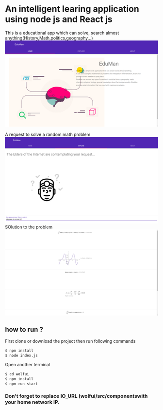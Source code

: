 # An intelligent learing application using node js and React js 

This is a educational app which can solve, search almost anything(History,Math,politics,geography...)
![Image description](./screenshorts/home.png)

A request to solve a random math problem 
![Image description](./screenshorts/query.png)
SOlution to the problem
![Image description](./screenshorts/res.png)

## how to run ?
First clone or download the project then run following commands 
```
$ npm install
$ node index.js
```
Open another terminal 
```
$ cd wolfui
$ npm install
$ npm run start
```
### Don't forget to replace IO_URL (wolfui/src/componentswith your home network IP.
